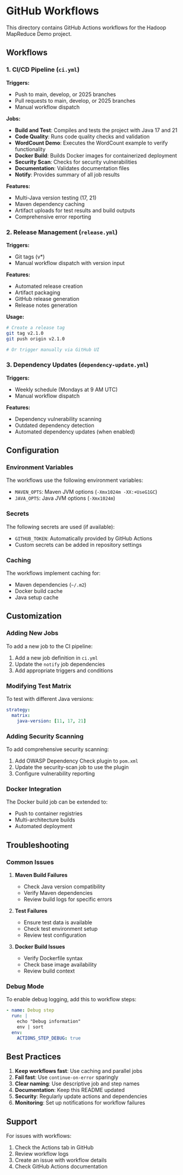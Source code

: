 # GitHub Workflows

This directory contains GitHub Actions workflows for the Hadoop MapReduce Demo project.

## Workflows

### 1. CI/CD Pipeline (`ci.yml`)

**Triggers:**
- Push to main, develop, or 2025 branches
- Pull requests to main, develop, or 2025 branches
- Manual workflow dispatch

**Jobs:**
- **Build and Test**: Compiles and tests the project with Java 17 and 21
- **Code Quality**: Runs code quality checks and validation
- **WordCount Demo**: Executes the WordCount example to verify functionality
- **Docker Build**: Builds Docker images for containerized deployment
- **Security Scan**: Checks for security vulnerabilities
- **Documentation**: Validates documentation files
- **Notify**: Provides summary of all job results

**Features:**
- Multi-Java version testing (17, 21)
- Maven dependency caching
- Artifact uploads for test results and build outputs
- Comprehensive error reporting

### 2. Release Management (`release.yml`)

**Triggers:**
- Git tags (v*)
- Manual workflow dispatch with version input

**Features:**
- Automated release creation
- Artifact packaging
- GitHub release generation
- Release notes generation

**Usage:**
```bash
# Create a release tag
git tag v2.1.0
git push origin v2.1.0

# Or trigger manually via GitHub UI
```

### 3. Dependency Updates (`dependency-update.yml`)

**Triggers:**
- Weekly schedule (Mondays at 9 AM UTC)
- Manual workflow dispatch

**Features:**
- Dependency vulnerability scanning
- Outdated dependency detection
- Automated dependency updates (when enabled)

## Configuration

### Environment Variables

The workflows use the following environment variables:

- `MAVEN_OPTS`: Maven JVM options (`-Xmx1024m -XX:+UseG1GC`)
- `JAVA_OPTS`: Java JVM options (`-Xmx1024m`)

### Secrets

The following secrets are used (if available):

- `GITHUB_TOKEN`: Automatically provided by GitHub Actions
- Custom secrets can be added in repository settings

### Caching

The workflows implement caching for:
- Maven dependencies (`~/.m2`)
- Docker build cache
- Java setup cache

## Customization

### Adding New Jobs

To add a new job to the CI pipeline:

1. Add a new job definition in `ci.yml`
2. Update the `notify` job dependencies
3. Add appropriate triggers and conditions

### Modifying Test Matrix

To test with different Java versions:

```yaml
strategy:
  matrix:
    java-version: [11, 17, 21]
```

### Adding Security Scanning

To add comprehensive security scanning:

1. Add OWASP Dependency Check plugin to `pom.xml`
2. Update the security-scan job to use the plugin
3. Configure vulnerability reporting

### Docker Integration

The Docker build job can be extended to:
- Push to container registries
- Multi-architecture builds
- Automated deployment

## Troubleshooting

### Common Issues

1. **Maven Build Failures**
   - Check Java version compatibility
   - Verify Maven dependencies
   - Review build logs for specific errors

2. **Test Failures**
   - Ensure test data is available
   - Check test environment setup
   - Review test configuration

3. **Docker Build Issues**
   - Verify Dockerfile syntax
   - Check base image availability
   - Review build context

### Debug Mode

To enable debug logging, add this to workflow steps:

```yaml
- name: Debug step
  run: |
    echo "Debug information"
    env | sort
  env:
    ACTIONS_STEP_DEBUG: true
```

## Best Practices

1. **Keep workflows fast**: Use caching and parallel jobs
2. **Fail fast**: Use `continue-on-error` sparingly
3. **Clear naming**: Use descriptive job and step names
4. **Documentation**: Keep this README updated
5. **Security**: Regularly update actions and dependencies
6. **Monitoring**: Set up notifications for workflow failures

## Support

For issues with workflows:
1. Check the Actions tab in GitHub
2. Review workflow logs
3. Create an issue with workflow details
4. Check GitHub Actions documentation
